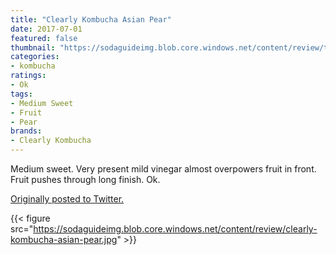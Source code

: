 ```yaml
---
title: "Clearly Kombucha Asian Pear"
date: 2017-07-01
featured: false
thumbnail: "https://sodaguideimg.blob.core.windows.net/content/review/thumbs/clearly-kombucha-asian-pear.jpg"
categories:
- kombucha
ratings:
- Ok
tags:
- Medium Sweet
- Fruit
- Pear
brands:
- Clearly Kombucha
---
```


Medium sweet. Very present mild vinegar almost overpowers fruit in front. Fruit pushes through long finish. Ok.

[Originally posted to Twitter.](https://twitter.com/Cavorter/status/881214049949802496)

{{< figure src="https://sodaguideimg.blob.core.windows.net/content/review/clearly-kombucha-asian-pear.jpg" >}}

